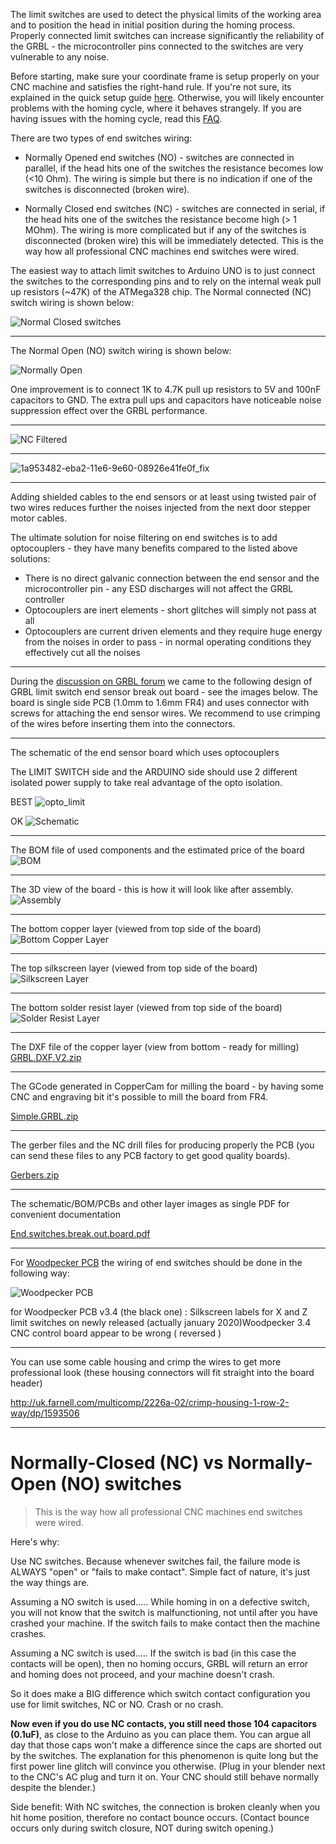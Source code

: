The limit switches are used to detect the physical limits of the working area and to position the head in initial position during the homing process. Properly connected limit switches can increase significantly the reliability of the GRBL - the microcontroller pins connected to the switches are very vulnerable to any noise. 

Before starting, make sure your coordinate frame is setup properly on your CNC machine and satisfies the right-hand rule. If you're not sure, its explained in the quick setup guide [here](https://github.com/gnea/grbl/wiki/Grbl-v1.1-Configuration#quick-guide-to-setting-up-your-machine-for-the-first-time). Otherwise, you will likely encounter problems with the homing cycle, where it behaves strangely. If you are having issues with the homing cycle, read this [FAQ](https://github.com/gnea/grbl/wiki/Frequently-Asked-Questions#homing-cycle-isnt-working-right-the-movements-are-all-going-in-wrong-directions).

There are two types of end switches wiring:
- Normally Opened end switches (NO) - switches are connected in parallel, if the head hits one of the switches the resistance becomes low (<10 Ohm). The wiring is simple but there is no indication if one of the switches is disconnected (broken wire).

- Normally Closed end switches (NC) - switches are connected in serial, if the head hits one of the switches the resistance become high (> 1 MOhm). The wiring is more complicated but if any of the switches is disconnected (broken wire) this will be immediately detected. This is the way how all professional CNC machines end switches were wired.  

The easiest way to attach limit switches to Arduino UNO is to just connect the switches to the corresponding pins and to rely on the internal weak pull up resistors (~47K) of the ATMega328 chip. The Normal connected (NC) switch wiring is shown below:

![Normal Closed switches](https://cloud.githubusercontent.com/assets/5912573/22624947/4abbfa48-eb92-11e6-8b16-5fff7d2a6a8f.png)

----


The Normal Open (NO) switch wiring is shown below:

![Normally Open](https://cloud.githubusercontent.com/assets/5912573/22624880/1b605600-eb91-11e6-9a87-54a98b1cb38c.png)

One improvement is to connect 1K to 4.7K pull up resistors to 5V and 100nF capacitors to GND. The extra pull ups and capacitors have noticeable noise suppression effect over the GRBL performance.

----

![NC Filtered](https://cloud.githubusercontent.com/assets/5912573/22625452/1671414a-eba0-11e6-9fb1-648a82bd19bf.png)

----

![1a953482-eba2-11e6-9e60-08926e41fe0f_fix](https://user-images.githubusercontent.com/1461231/34397640-bbb8628c-eb45-11e7-91ca-f53a38e70566.png)

----


Adding shielded cables to the end sensors or at least using twisted pair of two wires reduces further the noises injected from the next door stepper motor cables.

The ultimate solution for noise filtering on end switches is to add optocouplers - they have many benefits compared to the listed above solutions:
- There is no direct galvanic connection between the end sensor and the microcontroller pin - any ESD discharges will not affect the GRBL controller
- Optocouplers are inert elements - short glitches will simply not pass at all
- Optocouplers are current driven elements and they require huge energy from the noises in order to pass - in normal operating conditions they effectively cut all the noises  


----


During the [discussion on GRBL forum](https://github.com/gnea/grbl/issues/96) we came to the following design of GRBL limit switch end sensor break out board - see the images below. The board is single side PCB (1.0mm to 1.6mm FR4) and uses connector with screws for attaching the end sensor wires. We recommend to use crimping of the wires before inserting them into the connectors.


----

The schematic of the end sensor board which uses optocouplers

The LIMIT SWITCH side and the ARDUINO side should use 2 different isolated power supply to take real advantage of the opto isolation.

BEST
![opto_limit](https://user-images.githubusercontent.com/1461231/36128580-1c40fc8a-1031-11e8-9269-4489a7f49fbe.jpg)

OK
![Schematic](https://cloud.githubusercontent.com/assets/5912573/22625815/7640a26c-eba7-11e6-9a5a-7d5e521488d8.jpg)

----

The BOM file of used components and the estimated price of the board
![BOM](https://cloud.githubusercontent.com/assets/5912573/22625825/a0426e4c-eba7-11e6-98d0-b9f09df72e89.jpg)

----

The 3D view of the board - this is how it will look like after assembly.
![Assembly](https://cloud.githubusercontent.com/assets/5912573/22625834/cd2eae48-eba7-11e6-9ec0-887fec41f2c7.jpg)

----

The bottom copper layer (viewed from top side of the board)
![Bottom Copper Layer](https://cloud.githubusercontent.com/assets/5912573/22625856/926e2076-eba8-11e6-9e95-0e758be23097.jpg)

----

The top silkscreen layer (viewed from top side of the board)
![Silkscreen Layer](https://cloud.githubusercontent.com/assets/5912573/22625869/dd9c9e92-eba8-11e6-8d64-644fa1b57167.jpg)

----

The bottom solder resist layer (viewed from top side of the board)
![Solder Resist Layer](https://cloud.githubusercontent.com/assets/5912573/22625870/e12a98e8-eba8-11e6-86b1-05590bbe71ea.jpg)

----

The DXF file of the copper layer (view from bottom - ready for milling)
[GRBL.DXF.V2.zip](https://github.com/gnea/grbl/files/752920/GRBL.DXF.V2.zip)

----

The GCode generated in CopperCam for milling the board - by having some CNC and engraving bit it's possible to mill the board from FR4.

[Simple.GRBL.zip](https://github.com/gnea/grbl/files/752921/Simple.GRBL.zip)

----

The gerber files and the NC drill files for producing properly the PCB (you can send these files to any PCB factory to get good quality boards).

[Gerbers.zip](https://github.com/gnea/grbl/files/752923/Gerbers.zip)

----

The schematic/BOM/PCBs and other layer images as single PDF for convenient documentation

[End.switches.break.out.board.pdf](End.switches.break.out.board.pdf)

----


For [Woodpecker PCB](https://aliexpress.com/store/product/GRBL-0-9J-USB-port-cnc-engraving-machine-control-board-3-axis-control-laser-engraving-machine/1941516_32713561151.html?detailNewVersion=&categoryId=4338) the wiring of end switches should be done in the following way:

![Woodpecker PCB](https://cloud.githubusercontent.com/assets/5912573/22929087/89c715ce-f2c2-11e6-9ffc-6f078f510d74.jpg)

for Woodpecker PCB v3.4 (the black one) :
Silkscreen labels for X and Z limit switches on newly released (actually january 2020)Woodpecker 3.4 CNC control board appear to be wrong ( reversed )

----------------
You can use some cable housing and crimp the wires to get more professional look (these housing connectors will fit straight into the board header)

http://uk.farnell.com/multicomp/2226a-02/crimp-housing-1-row-2-way/dp/1593506


----------------

# Normally-Closed (NC) vs Normally-Open (NO) switches

> This is the way how all professional CNC machines end switches were wired.

Here's why:

Use NC switches. Because whenever switches fail, the failure mode is ALWAYS "open" or "fails to make contact". Simple fact of nature, it's just the way things are.

Assuming a NO switch is used..... While homing in on a defective switch, you will not know that the switch is malfunctioning, not until after you have crashed your machine. If the switch fails to make contact then the machine crashes.

Assuming a NC switch is used..... If the switch is bad (in this case the contacts will be open), then no homing occurs, GRBL will return an error and homing does not proceed, and your machine doesn't crash.

So it does make a BIG difference which switch contact configuration you use for limit switches, NC or NO. Crash or no crash.

**Now even if you do use NC contacts, you still need those 104 capacitors (0.1uF)**, as close to the Arduino as you can place them. You can argue all day that those caps won't make a difference since the caps are shorted out by the switches. The explanation for this phenomenon is quite long but the first power line glitch will convince you otherwise. (Plug in your blender next to the CNC's AC plug and turn it on. Your CNC should still behave normally despite the blender.)

Side benefit: With NC switches, the connection is broken cleanly when you hit home position, therefore no contact bounce occurs. (Contact bounce occurs only during switch closure, NOT during switch opening.)

